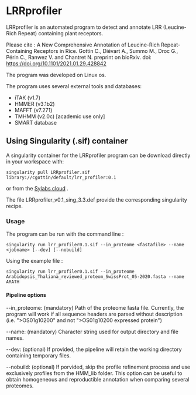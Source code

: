 # LRRprofiler

LRRprofiler is an automated program to detect and annotate LRR (Leucine-Rich Repeat) containing plant receptors.

Please cite : 
 A New Comprehensive Annotation of Leucine-Rich Repeat-Containing Receptors in Rice. Gottin C., Diévart A., Summo M., Droc G., Périn C., Ranwez V. and Chantret N.
 preprint on bioRxiv. doi: https://doi.org/10.1101/2021.01.29.428842

The program was developed on Linux os.

The program uses several external tools and databases:
- iTAK (v1.7)
- HMMER (v3.1b2)
- MAFFT (v7.271)
- TMHMM (v2.0c) [academic use only]
- SMART database

## Using Singularity (.sif) container

A singularity container for the LRRprofiler program can be download directly in your workspace with:
```
singularity pull LRRprofiler.sif library://cgottin/default/lrr_profiler:0.1
```
or from the [Sylabs cloud](https://cloud.sylabs.io/library/_container/600ea381517f0358917abf0a) .

The file LRRprofiler_v0.1_sing_3.3.def provide the corresponding singularity recipe.

### Usage
The program can be run with the command line :
```
singularity run lrr_profiler0.1.sif --in_proteome <fastafile> --name <jobname> [--dev] [--nobuild]
```

Using the example file :
```
singularity run lrr_profiler0.1.sif --in_proteome Arabidopsis_Thaliana_reviewed_proteom_SwissProt_05-2020.fasta --name ARATH
```

#### Pipeline options
--in_proteome: (mandatory) Path of the proteome fasta file. Currently, the program will work if all sequence headers are parsed without description (i.e. ">OS01g10200" and not ">OS01g10200 expressed protein")

--name: (mandatory) Character string used for output directory and file names.

--dev: (optional) If provided, the pipeline will retain the working directory containing temporary files.

--nobuild: (optional) If porvided, skip the profile refinement process and use exclusively profiles from the HMM_lib folder. This option can be useful to obtain homogeneous and reproductible annotation when comparing several proteomes.




